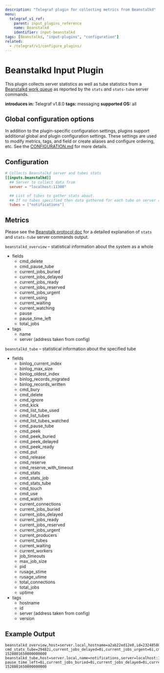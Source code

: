 ```yaml
---
description: "Telegraf plugin for collecting metrics from Beanstalkd"
menu:
  telegraf_v1_ref:
    parent: input_plugins_reference
    name: Beanstalkd
    identifier: input-beanstalkd
tags: [Beanstalkd, "input-plugins", "configuration"]
related:
  - /telegraf/v1/configure_plugins/
---
```


# Beanstalkd Input Plugin

This plugin collects server statistics as well as tube statistics from a
[Beanstalkd work queue](https://beanstalkd.github.io/) as reported by the `stats` and `stats-tube`
server commands.

**introduces in:** Telegraf v1.8.0
**tags:** messaging
**supported OS:** all

[beanstalkd]: https://beanstalkd.github.io/

## Global configuration options <!-- @/docs/includes/plugin_config.md -->

In addition to the plugin-specific configuration settings, plugins support
additional global and plugin configuration settings. These settings are used to
modify metrics, tags, and field or create aliases and configure ordering, etc.
See the [CONFIGURATION.md](/telegraf/v1/configuration/#plugins) for more details.

[CONFIGURATION.md]: ../../../docs/CONFIGURATION.md#plugins

## Configuration

```toml @sample.conf
# Collects Beanstalkd server and tubes stats
[[inputs.beanstalkd]]
  ## Server to collect data from
  server = "localhost:11300"

  ## List of tubes to gather stats about.
  ## If no tubes specified then data gathered for each tube on server reported by list-tubes command
  tubes = ["notifications"]
```

## Metrics

Please see the [Beanstalk protocol doc](https://github.com/beanstalkd/beanstalkd/blob/master/doc/protocol.txt) for a detailed explanation of
`stats` and `stats-tube` server commands output.

[protocol]: https://github.com/beanstalkd/beanstalkd/blob/master/doc/protocol.txt

`beanstalkd_overview` – statistical information about the system as a whole

- fields
  - cmd_delete
  - cmd_pause_tube
  - current_jobs_buried
  - current_jobs_delayed
  - current_jobs_ready
  - current_jobs_reserved
  - current_jobs_urgent
  - current_using
  - current_waiting
  - current_watching
  - pause
  - pause_time_left
  - total_jobs
- tags
  - name
  - server (address taken from config)

`beanstalkd_tube` – statistical information about the specified tube

- fields
  - binlog_current_index
  - binlog_max_size
  - binlog_oldest_index
  - binlog_records_migrated
  - binlog_records_written
  - cmd_bury
  - cmd_delete
  - cmd_ignore
  - cmd_kick
  - cmd_list_tube_used
  - cmd_list_tubes
  - cmd_list_tubes_watched
  - cmd_pause_tube
  - cmd_peek
  - cmd_peek_buried
  - cmd_peek_delayed
  - cmd_peek_ready
  - cmd_put
  - cmd_release
  - cmd_reserve
  - cmd_reserve_with_timeout
  - cmd_stats
  - cmd_stats_job
  - cmd_stats_tube
  - cmd_touch
  - cmd_use
  - cmd_watch
  - current_connections
  - current_jobs_buried
  - current_jobs_delayed
  - current_jobs_ready
  - current_jobs_reserved
  - current_jobs_urgent
  - current_producers
  - current_tubes
  - current_waiting
  - current_workers
  - job_timeouts
  - max_job_size
  - pid
  - rusage_stime
  - rusage_utime
  - total_connections
  - total_jobs
  - uptime
- tags
  - hostname
  - id
  - server (address taken from config)
  - version

## Example Output

```text
beanstalkd_overview,host=server.local,hostname=a2ab22ed12e0,id=232485800aa11b24,server=localhost:11300,version=1.10 cmd_stats_tube=29482i,current_jobs_delayed=0i,current_jobs_urgent=6i,cmd_kick=0i,cmd_stats=7378i,cmd_stats_job=0i,current_waiting=0i,max_job_size=65535i,pid=6i,cmd_bury=0i,cmd_reserve_with_timeout=0i,cmd_touch=0i,current_connections=1i,current_jobs_ready=6i,current_producers=0i,cmd_delete=0i,cmd_list_tubes=7369i,cmd_peek_ready=0i,cmd_put=6i,cmd_use=3i,cmd_watch=0i,current_jobs_reserved=0i,rusage_stime=6.07,cmd_list_tubes_watched=0i,cmd_pause_tube=0i,total_jobs=6i,binlog_records_migrated=0i,cmd_list_tube_used=0i,cmd_peek_delayed=0i,cmd_release=0i,current_jobs_buried=0i,job_timeouts=0i,binlog_current_index=0i,binlog_max_size=10485760i,total_connections=7378i,cmd_peek_buried=0i,cmd_reserve=0i,current_tubes=4i,binlog_records_written=0i,cmd_peek=0i,rusage_utime=1.13,uptime=7099i,binlog_oldest_index=0i,current_workers=0i,cmd_ignore=0i 1528801650000000000
beanstalkd_tube,host=server.local,name=notifications,server=localhost:11300 pause_time_left=0i,current_jobs_buried=0i,current_jobs_delayed=0i,current_jobs_reserved=0i,current_using=0i,current_waiting=0i,pause=0i,total_jobs=3i,cmd_delete=0i,cmd_pause_tube=0i,current_jobs_ready=3i,current_jobs_urgent=3i,current_watching=0i 1528801650000000000
```
